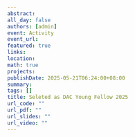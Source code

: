 ```yaml
---
abstract: 
all_day: false
authors: [admin]
event: Activity
event_url: 
featured: true
links:
location: 
math: true
projects:
publishDate: 2025-05-21T06:24:00+08:00
summary: 
tags: []
title: Seleted as DAC Young Fellow 2025
url_code: ""
url_pdf: ""
url_slides: ""
url_video: ""
---
```

